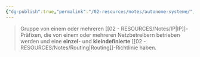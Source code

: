 ```yaml
---
{"dg-publish":true,"permalink":"/02-resources/notes/autonome-systeme/","tags":["netzwerk/gateway"],"updated":"2024-07-23T14:34:23.974+02:00"}
---
```


>Gruppe von einem oder mehreren [[02 - RESOURCES/Notes/IP\|IP]]-Präfixen, die von einem oder mehreren Netzbetreibern betrieben werden und eine **einzel-** und **kleindefinierte** [[02 - RESOURCES/Notes/Routing\|Routing]]-Richtlinie haben.